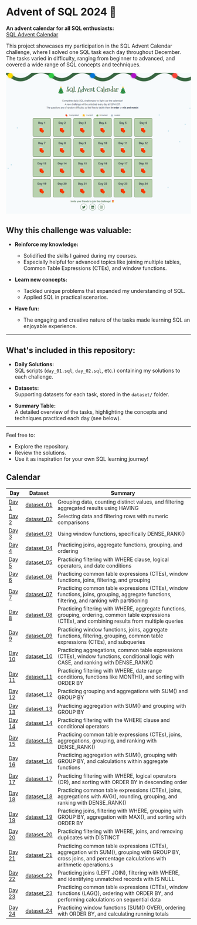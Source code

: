 # Advent of SQL 2024 🎄

**An advent calendar for all SQL enthusiasts:**  
[SQL Advent Calendar](https://www.sqlcalendar.com/app/advent-calendar)

This project showcases my participation in the SQL Advent Calendar challenge, where I solved one SQL task each day throughout December. The tasks varied in difficulty, ranging from beginner to advanced, and covered a wide range of SQL concepts and techniques.

![SQL Calendar Challenge](https://github.com/AnnaSzczypka/December-of-SQL/blob/main/pictures/SQL%20Calendar.png)

## Why this challenge was valuable:

- **Reinforce my knowledge:**  
  - Solidified the skills I gained during my courses.  
  - Especially helpful for advanced topics like joining multiple tables, Common Table Expressions (CTEs), and window functions.

- **Learn new concepts:**  
  - Tackled unique problems that expanded my understanding of SQL.  
  - Applied SQL in practical scenarios.  

- **Have fun:**  
  - The engaging and creative nature of the tasks made learning SQL an enjoyable experience.

---

## What's included in this repository:

- **Daily Solutions:**  
  SQL scripts (`day_01.sql`, `day_02.sql`, etc.) containing my solutions to each challenge.

- **Datasets:**  
  Supporting datasets for each task, stored in the `dataset/` folder.

- **Summary Table:**  
  A detailed overview of the tasks, highlighting the concepts and techniques practiced each day (see below).

---

Feel free to:  
- Explore the repository.  
- Review the solutions.  
- Use it as inspiration for your own SQL learning journey!


## Calendar

| Day   | Dataset                                      | Summary                                                     | 
|-------|----------------------------------------------|-------------------------------------------------------------|
| [Day 1](day_01.sql)  | [dataset_01](dateset/day_01_dataset.sql)  | Grouping data, counting distinct values, and filtering aggregated results using HAVING     |
| [Day 2](day_02.sql)  | [dataset_02](dateset/day_02_dataset.sql)  | Selecting data and filtering rows with numeric comparisons| 
| [Day 3](day_03.sql)  | [dataset_03](dateset/day_03_dataset.sql)  | Using window functions, specifically DENSE_RANK()             | 
| [Day 4](day_04.sql)  | [dataset_04](dateset/day_04_dataset.sql)  | Practicing joins, aggregate functions, grouping, and ordering                    | 
| [Day 5](day_05.sql)  | [dataset_05](dateset/day_05_dataset.sql)  | Practicing filtering with WHERE clause, logical operators, and date conditions     | 
| [Day 6](day_06.sql)  | [dataset_06](dateset/day_06_dataset.sql)  | Practicing common table expressions (CTEs), window functions, joins, filtering, and grouping                         | 
| [Day 7](day_07.sql)  | [dataset_07](dateset/day_07_dataset.sql)  | Practicing common table expressions (CTEs), window functions, joins, grouping, aggregate functions, filtering, and ranking with partitioning                            |
| [Day 8](day_08.sql)  | [dataset_08](dateset/day_08_dataset.sql)  | Practicing filtering with WHERE, aggregate functions, grouping, ordering, common table expressions (CTEs), and combining results from multiple queries             |
| [Day 9](day_09.sql)  | [dataset_09](dateset/day_09_dataset.sql)  |Practicing window functions, joins, aggregate functions, filtering, grouping, common table expressions (CTEs), and subqueries                            | 
| [Day 10](day_10.sql) | [dataset_10](dateset/day_10_dataset.sql) | Practicing aggregations, common table expressions (CTEs), window functions, conditional logic with CASE, and ranking with DENSE_RANK()                              |
| [Day 11](day_11.sql) | [dataset_11](dateset/day_11_dataset.sql) | Practicing filtering with WHERE, date range conditions, functions like MONTH(), and sorting with ORDER BY                                   |
| [Day 12](day_12.sql) | [dataset_12](dateset/day_12_dataset.sql) | Practicing grouping and aggregations with SUM() and GROUP BY                                  | 
| [Day 13](day_13.sql) | [dataset_13](dateset/day_13_dataset.sql) | Practicing aggregation with SUM() and grouping with GROUP BY                                 | 
| [Day 14](day_14.sql) | [dataset_14](dateset/day_14_dataset.sql) | Practicing filtering with the WHERE clause and conditional operators                                   |
| [Day 15](day_15.sql) | [dataset_15](dateset/day_15_dataset.sql) | Practicing common table expressions (CTEs), joins, aggregations, grouping, and ranking with DENSE_RANK()                 |
| [Day 16](day_16.sql) | [dataset_16](dateset/day_16_dataset.sql) | Practicing aggregation with SUM(), grouping with GROUP BY, and calculations within aggregate functions                               | 
| [Day 17](day_17.sql) | [dataset_17](dateset/day_17_dataset.sql) | Practicing filtering with WHERE, logical operators (OR), and sorting with ORDER BY in descending order                           |
| [Day 18](day_18.sql) | [dataset_18](dateset/day_18_dataset.sql) | Practicing common table expressions (CTEs), joins, aggregations with AVG(), rounding, grouping, and ranking with DENSE_RANK()                                     | 
| [Day 19](day_19.sql) | [dataset_19](dateset/day_19_dataset.sql) | Practicing joins, filtering with WHERE, grouping with GROUP BY, aggregation with MAX(), and sorting with ORDER BY                                 | 
| [Day 20](day_20.sql) | [dataset_20](dateset/day_20_dataset.sql) | Practicing filtering with WHERE, joins, and removing duplicates with DISTINCT                                       |
| [Day 21](day_21.sql) | [dataset_21](dateset/day_21_dataset.sql) | Practicing common table expressions (CTEs), aggregation with SUM(), grouping with GROUP BY, cross joins, and percentage calculations with arithmetic operations.s                         |
| [Day 22](day_22.sql) | [dataset_22](dateset/day_22_dataset.sql) | Practicing joins (LEFT JOIN), filtering with WHERE, and identifying unmatched records with IS NULL                               |
| [Day 23](day_23.sql) | [dataset_23](dateset/day_23_dataset.sql) | Practicing common table expressions (CTEs), window functions (LAG()), ordering with ORDER BY, and performing calculations on sequential data                              |
| [Day 24](day_24.sql) | [dataset_24](dateset/day_24_dataset.sql) | Practicing window functions (SUM() OVER), ordering with ORDER BY, and calculating running totals              | 




